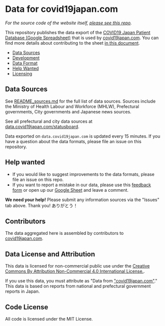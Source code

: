 # Data for covid19japan.com

*For the source code of the website itself, [please see this repo](https://github.com/reustle/covid19japan).*

This repository publishes the data export of the [COVID19 Japan Patient Database (Google Spreadsheet)](https://docs.google.com/spreadsheets/d/1vkw_Lku7F_F3F_iNmFFrDq9j7-tQ6EmZPOLpLt-s3TY/edit) that is used by [covid19japan.com](https://covid19japan.com). You can find more details about contributing to the sheet [in this document](https://docs.google.com/document/d/1JbQn10KvmYYUHCPa7LObsUCG1m_tVY-S4BrchzRMzBI/edit).


 * [Data Sources](README_sources.md)
 * [Development](README_development.md)
 * [Data Format](README_data_format.md)
 * [Help Wanted](#help-wanted)
 * [Licensing](#data-license-and-attribution)

## Data Sources

See [README_sources.md](README_sources.md) for the full list of data sources. Sources include the Ministry of Health Labour and Workforce (MHLW), Prefectural governments, City governments and Japanese news sources.

See all prefectural and city data sources at [data.covid19japan.com/statusboard](https://data.covid19japan.com/statusboard).

Data exported on `data.covid19japan.com` is updated every 15 minutes. If you have a question about the data formats, please file an issue on this repository.

## Help wanted

* If you would like to suggest improvements to the data formats, please file an issue on this repo.
* If you want to report a mistake in our data, please use this [feedback form](https://docs.google.com/forms/d/e/1FAIpQLSfswnfdNJeaUoAX2CDhnyQTE7bg5rzFzHIvhxsJQqVqICiwsw/viewform) or open up our [Google Sheet](https://docs.google.com/spreadsheets/d/e/2PACX-1vRj0RcpTglCmtDVP1RRx21ZwteYU2Y_8JExoeIVbMG1onsmHHah3DwI2HwunY8FOU3eqme82th_hYWF/pubhtml) and leave a comment.

**We need your help!** Please submit any information sources via the "Issues" tab above. Thank you! ありがとう！

## Contributors

The data aggregated here is assembled by contributors to [covid19japan.com](https://covid19japan.com/).

## Data License and Attribution

This data is licensed for non-commercial public use under the [Creative Commons By Attribution Non-Commercial 4.0 International License.](https://creativecommons.org/licenses/by-nc/4.0/).

If you use this data, you must attribute as "Data from ["covid19japan.com"](https://covid19japan.com/)." This data is based on reports from national and prefectural government reports in Japan.

## Code License

All code is licensed under the MIT License.
